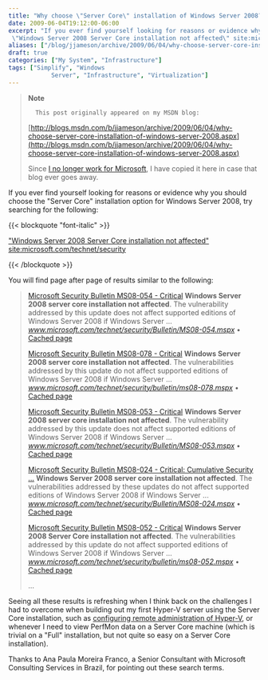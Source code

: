 ```yaml
---
title: "Why choose \"Server Core\" installation of Windows Server 2008?"
date: 2009-06-04T19:12:00-06:00
excerpt: "If you ever find yourself looking for reasons or evidence why you should choose the \"Server Core\" installation option for Windows Server 2008, try searching for the following: 
 \"Windows Server 2008 Server Core installation not affected\" site:microsoft..."
aliases: ["/blog/jjameson/archive/2009/06/04/why-choose-server-core-installation-of-windows-server-2008.aspx"]
draft: true
categories: ["My System", "Infrastructure"]
tags: ["Simplify", "Windows 
			Server", "Infrastructure", "Virtualization"]
---
```


> **Note**
>
>       This post originally appeared on my MSDN blog:
>
> [http://blogs.msdn.com/b/jjameson/archive/2009/06/04/why-choose-server-core-installation-of-windows-server-2008.aspx](http://blogs.msdn.com/b/jjameson/archive/2009/06/04/why-choose-server-core-installation-of-windows-server-2008.aspx)
>
> Since
> [I no longer work for Microsoft](/blog/jjameson/2011/09/02/last-day-with-microsoft), I have copied it here in case that
> blog ever goes away.

If you ever find yourself looking for reasons or evidence why you should
choose the "Server Core" installation option for Windows Server 2008, try searching
for the following:

{{< blockquote "font-italic" >}}

["Windows Server 2008 Server Core installation not affected" site:microsoft.com/technet/security](http://www.bing.com/search?q=%22Windows+Server+2008+Server+Core+installation+not+affected%22+site%3Amicrosoft.com%2Ftechnet%2Fsecurity)

{{< /blockquote >}}

You will find page after page of results similar to the following:

> [Microsoft Security Bulletin MS08-054 - Critical](http://www.microsoft.com/technet/security/Bulletin/MS08-054.mspx)
> **Windows Server 2008 server core installation not affected**.
> The vulnerability addressed by this update does not affect supported editions
> of Windows Server 2008 if Windows Server ...
> <cite>www.microsoft.com/technet/security/Bulletin/MS08-054.mspx</cite> •
> [Cached page](http://cc.bingj.com/cache.aspx?q=%22windows+server+2008+server+core+installation+not+affected%22&d=76133794257994&mkt=en-US&setlang=en-US&w=e671a5b0,e59d79e9)
>
> [Microsoft Security Bulletin MS08-078 - Critical](http://www.microsoft.com/technet/security/bulletin/ms08-078.mspx)
> **Windows Server 2008 server core installation not affected**.
> The vulnerabilities addressed by this update do not affect supported editions
> of Windows Server 2008 if Windows Server ...
> <cite>www.microsoft.com/technet/security/bulletin/ms08-078.mspx</cite> •
> [Cached page](http://cc.bingj.com/cache.aspx?q=%22windows+server+2008+server+core+installation+not+affected%22&d=76162242072335&mkt=en-US&setlang=en-US&w=c3f59bce,63fef00c)
>
> [Microsoft Security Bulletin MS08-053 - Critical](http://www.microsoft.com/technet/security/Bulletin/MS08-053.mspx)
> **Windows Server 2008 server core installation not affected**.
> The vulnerability addressed by this update does not affect supported editions
> of Windows Server 2008 if Windows Server ...
> <cite>www.microsoft.com/technet/security/Bulletin/MS08-053.mspx</cite> •
> [Cached page](http://cc.bingj.com/cache.aspx?q=%22windows+server+2008+server+core+installation+not+affected%22&d=76116313320319&mkt=en-US&setlang=en-US&w=92aafff1,c365475a)
>
> [Microsoft Security Bulletin MS08-024 - Critical: Cumulative Security ...](http://www.microsoft.com/technet/security/Bulletin/MS08-024.mspx)
> **Windows Server 2008 server core installation not affected**.
> The vulnerabilities addressed by these updates do not affect supported editions
> of Windows Server 2008 if Windows Server ...
> <cite>www.microsoft.com/technet/security/Bulletin/MS08-024.mspx</cite> •
> [Cached page](http://cc.bingj.com/cache.aspx?q=%22windows+server+2008+server+core+installation+not+affected%22&d=76113650584856&mkt=en-US&setlang=en-US&w=f7f0adec,d0a922b0)
>
> [Microsoft Security Bulletin MS08-052 - Critical](http://www.microsoft.com/technet/security/bulletin/ms08-052.mspx)
> **Windows Server 2008 Server Core installation not affected**.
> The vulnerabilities addressed by this update do not affect supported editions
> of Windows Server 2008 if Windows Server ...
> <cite>www.microsoft.com/technet/security/bulletin/ms08-052.mspx</cite> •
> [Cached page](http://cc.bingj.com/cache.aspx?q=%22windows+server+2008+server+core+installation+not+affected%22&d=76123006445241&mkt=en-US&setlang=en-US&w=59991b53,79c72b54)
>
> ...

Seeing all these results is refreshing when I think back on the challenges
I had to overcome when building out my first Hyper-V server using the Server
Core installation, such as
[configuring remote administration of Hyper-V](/blog/jjameson/2008/08/28/some-gotchas-with-remote-administration-of-hyper-v), or whenever I need to view
PerfMon data on a Server Core machine (which is trivial on a "Full" installation,
but not quite so easy on a Server Core installation).

Thanks to Ana Paula Moreira Franco, a Senior Consultant with Microsoft Consulting
Services in Brazil, for pointing out these search terms.

